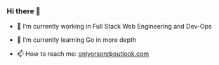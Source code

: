 ### Hi there 👋

- 🔭 I’m currently working in Full Stack Web Engineering and Dev-Ops
- 🌱 I’m currently learning Go in more depth

- 📫 How to reach me: onlyorson@outlook.com
